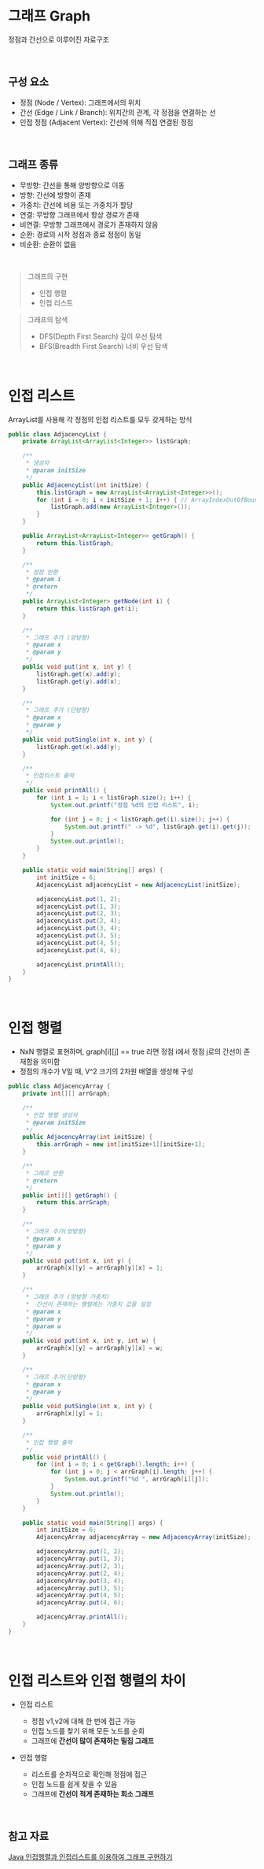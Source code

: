 # 그래프 Graph
정점과 간선으로 이루어진 자료구조

<br>

## 구성 요소
- 정점 (Node / Vertex): 그래프에서의 위치
- 간선 (Edge / Link / Branch): 위치간의 관계, 각 정점을 연결하는 선
- 인접 정점 (Adjacent Vertex): 간선에 의해 직접 연결된 정점

<br>

## 그래프 종류
- 무방향: 간선을 통해 양방향으로 이동
- 방향: 간선에 방향이 존재
- 가중치: 간선에 비용 또는 가중치가 할당
- 연결: 무방향 그래프에서 항상 경로가 존재
- 비연결: 무방향 그래프에서 경로가 존재하지 않음
- 순환: 경로의 시작 정점과 종료 정점이 동일
- 비순환: 순환이 없음

<br>

> 그래프의 구현
> - 인접 행렬
> - 인접 리스트

> 그래프의 탐색
> - DFS(Depth First Search) 깊이 우선 탐색
> - BFS(Breadth First Search) 너비 우선 탐색

<br>

# 인접 리스트
ArrayList를 사용해 각 정점의 인접 리스트를 모두 갖게하는 방식

```java
public class AdjacencyList {
    private ArrayList<ArrayList<Integer>> listGraph;

    /**
     * 생성자
     * @param initSize
     */
    public AdjacencyList(int initSize) {
        this.listGraph = new ArrayList<ArrayList<Integer>>();
        for (int i = 0; i < initSize + 1; i++) { // ArrayIndexOutOfBoundsException 방지를 위해 초기 사이즈 +1 만큼 생성
            listGraph.add(new ArrayList<Integer>());
        }
    }

    public ArrayList<ArrayList<Integer>> getGraph() {
        return this.listGraph;
    }

    /**
     * 정점 반환
     * @param i
     * @return
     */
    public ArrayList<Integer> getNode(int i) {
        return this.listGraph.get(i);
    }

    /**
     * 그래프 추가 (양방향)
     * @param x
     * @param y
     */
    public void put(int x, int y) {
        listGraph.get(x).add(y);
        listGraph.get(y).add(x);
    }

    /**
     * 그래프 추가 (단방향)
     * @param x
     * @param y
     */
    public void putSingle(int x, int y) {
        listGraph.get(x).add(y);
    }

    /**
     * 인접리스트 출력
     */
    public void printAll() {
        for (int i = 1; i < listGraph.size(); i++) {
            System.out.printf("정점 %d의 인접 리스트", i);

            for (int j = 0; j < listGraph.get(i).size(); j++) {
                System.out.printf(" -> %d", listGraph.get(i).get(j));
            }
            System.out.println();
        }
    }

    public static void main(String[] args) {
        int initSize = 6;
        AdjacencyList adjacencyList = new AdjacencyList(initSize);

        adjacencyList.put(1, 2);
        adjacencyList.put(1, 3);
        adjacencyList.put(2, 3);
        adjacencyList.put(2, 4);
        adjacencyList.put(3, 4);
        adjacencyList.put(3, 5);
        adjacencyList.put(4, 5);
        adjacencyList.put(4, 6);

        adjacencyList.printAll();
    }
}
```

<br>

# 인접 행렬
- NxN 행렬로 표현하며, graph[i][j] == true 라면 정점 i에서 정점 j로의 간선이 존재함을 의미함
- 정점의 개수가 V일 때, V^2 크기의 2차원 배열을 생성해 구성

```java
public class AdjacencyArray {
    private int[][] arrGraph;

    /**
     * 인접 행렬 생성자
     * @param initSize
     */
    public AdjacencyArray(int initSize) {
        this.arrGraph = new int[initSize+1][initSize+1];
    }

    /**
     * 그래프 반환
     * @return
     */
    public int[][] getGraph() {
        return this.arrGraph;
    }

    /**
     * 그래프 추가(양방향)
     * @param x
     * @param y
     */
    public void put(int x, int y) {
        arrGraph[x][y] = arrGraph[y][x] = 1;
    }

    /**
     * 그래프 추가 (양방향 가중치)
     *  간선이 존재하는 행렬에는 가중치 값을 설정
     * @param x
     * @param y
     * @param w
     */
    public void put(int x, int y, int w) {
        arrGraph[x][y] = arrGraph[y][x] = w;
    }

    /**
     * 그래프 추가(단방향)
     * @param x
     * @param y
     */
    public void putSingle(int x, int y) {
        arrGraph[x][y] = 1;
    }

    /**
     * 인접 행렬 출력
     */
    public void printAll() {
        for (int i = 0; i < getGraph().length; i++) {
            for (int j = 0; j < arrGraph[i].length; j++) {
                System.out.printf("%d ", arrGraph[i][j]);
            }
            System.out.println();
        }
    }

    public static void main(String[] args) {
        int initSize = 6;
        AdjacencyArray adjacencyArray = new AdjacencyArray(initSize);

        adjacencyArray.put(1, 2);
        adjacencyArray.put(1, 3);
        adjacencyArray.put(2, 3);
        adjacencyArray.put(2, 4);
        adjacencyArray.put(3, 4);
        adjacencyArray.put(3, 5);
        adjacencyArray.put(4, 5);
        adjacencyArray.put(4, 6);

        adjacencyArray.printAll();
    }
}
```

<br>

# 인접 리스트와 인접 행렬의 차이
- 인접 리스트
    - 정점 v1,v2에 대해 한 번에 접근 가능
    - 인접 노드를 찾기 위해 모든 노드를 순회
    - 그래프에 **간선이 많이 존재하는 밀집 그래프**

- 인접 행렬
    - 리스트를 순차적으로 확인해 정점에 접근
    - 인접 노드를 쉽게 찾을 수 있음
    - 그래프에 **간선이 적게 존재하는 희소 그래프**

<br>

## 참고 자료
[Java 인접행렬과 인접리스트를 이용하여 그래프 구현하기](https://freestrokes.tistory.com/87#comment13736643)